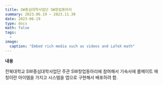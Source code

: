 ```yaml
---
title: SW중심대학사업단 SW창업동아리
summary: 2023.06.19 ~ 2023.11.30
date: 2023-06-19
type: docs
math: false
tags:
  -
image:
  caption: "Embed rich media such as videos and LaTeX math"
---
```


**내용**

전북대학교 SW중심대학사업단 주관 SW창업동아리에 참여해서 기숙사에 룸메이트 매칭이란 아이템을 가지고 시스템을 앱으로 구현해서 배포하려 함.
